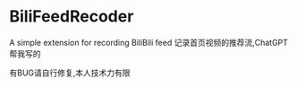 # BiliFeedRecoder
A simple extension for recording BiliBili feed
记录首页视频的推荐流,ChatGPT帮我写的

有BUG请自行修复,本人技术力有限